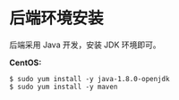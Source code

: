 # 后端环境安装

后端采用 Java 开发，安装 JDK 环境即可。

**CentOS:**

```
$ sudo yum install -y java-1.8.0-openjdk
$ sudo yum install -y maven
```

